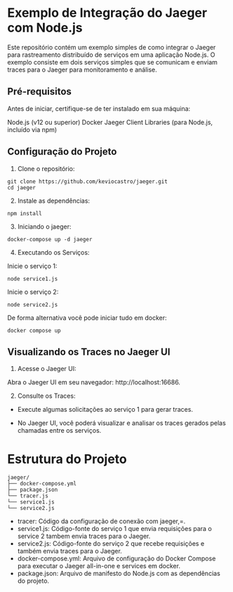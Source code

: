
# Exemplo de Integração do Jaeger com Node.js

Este repositório contém um exemplo simples de como integrar o Jaeger para rastreamento distribuído de serviços em uma aplicação Node.js. O exemplo consiste em dois serviços simples que se comunicam e enviam traces para o Jaeger para monitoramento e análise.

## Pré-requisitos

Antes de iniciar, certifique-se de ter instalado em sua máquina:

Node.js (v12 ou superior)
Docker
Jaeger Client Libraries (para Node.js, incluído via npm)

## Configuração do Projeto

1. Clone o repositório:

```
git clone https://github.com/keviocastro/jaeger.git
cd jaeger
```

2. Instale as dependências:

```
npm install
```

3. Iniciando o jaeger:

```
docker-compose up -d jaeger
```

4. Executando os Serviços:

Inicie o serviço 1:

```
node service1.js
```

Inicie o serviço 2:

```
node service2.js
```

De forma alternativa você pode iniciar tudo em docker:

```
docker compose up 
```

## Visualizando os Traces no Jaeger UI

1. Acesse o Jaeger UI:

Abra o Jaeger UI em seu navegador: http://localhost:16686.

2. Consulte os Traces:

* Execute algumas solicitações ao serviço 1 para gerar traces.

* No Jaeger UI, você poderá visualizar e analisar os traces gerados pelas chamadas entre os serviços.

# Estrutura do Projeto

```
jaeger/
├── docker-compose.yml
├── package.json
└── tracer.js
└── service1.js
└── service2.js
```
* tracer: Código da configuração de conexão com jaeger,=.
* service1.js: Código-fonte do serviço 1 que envia requisições para o service 2 tambem envia traces para o Jaeger.
* service2.js: Código-fonte do serviço 2 que recebe requisições e também envia traces para o Jaeger.
* docker-compose.yml: Arquivo de configuração do Docker Compose para executar o Jaeger all-in-one e services em docker.
* package.json: Arquivo de manifesto do Node.js com as dependências do projeto.
